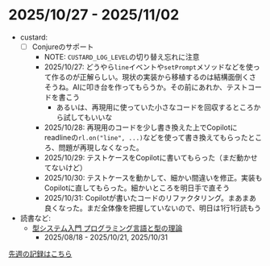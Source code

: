 # 2025/10/27 - 2025/11/02

- custard:
    - [ ] Conjureのサポート
        - NOTE: `CUSTARD_LOG_LEVEL`の切り替え忘れに注意
        - 2025/10/27: どうやら`line`イベントや`setPrompt`メソッドなどを使って作るのが正解らしい。現状の実装から移植するのは結構面倒くさそうね。AIに叩き台を作ってもらうか。その前にあれか、テストコードを書こう
            - あるいは、再現用に使っていた小さなコードを回収するところから試してもいいな
        - 2025/10/28: 再現用のコードを少し書き換えた上でCopilotにreadlineの`rl.on("line", ...)`などを使って書き換えてもらったところ、問題が再現しなくなった。
        - 2025/10/29: テストケースをCopilotに書いてもらった（まだ動かせてないけど）
        - 2025/10/30: テストケースを動かして、細かい間違いを修正。実装もCopilotに直してもらった。細かいところを明日手で直そう
        - 2025/10/31: Copilotが書いたコードのリファクタリング。まあまあ良くなった。まだ全体像を把握していないので、明日は1行1行読もう
- 読書など:
    - [型システム入門 プログラミング言語と型の理論](https://www.ohmsha.co.jp/book/9784274069116/)
        - 2025/08/18 - 2025/10/21, 2025/10/31

[先週の記録はこちら](https://github.com/igrep/daily-commits/blob/e675e790b7eb1b9a07182fcca0dbae61510232ef/yesterday.md)
